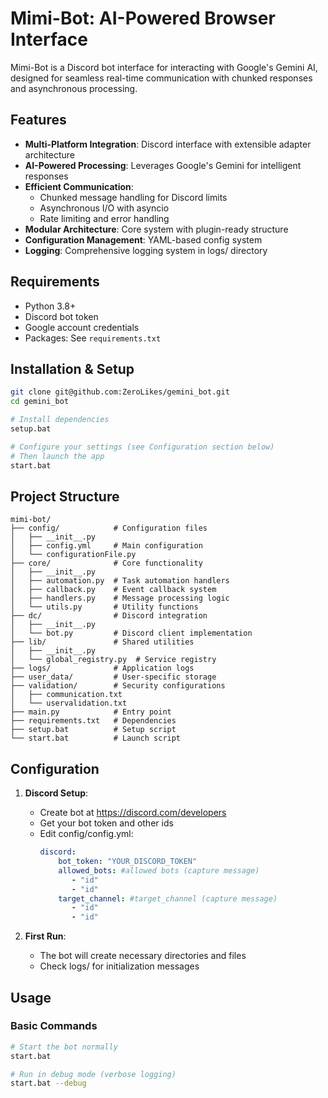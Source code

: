 # Mimi-Bot: AI-Powered Browser Interface

Mimi-Bot is a Discord bot interface for interacting with Google's Gemini AI, designed for seamless real-time communication with chunked responses and asynchronous processing.

## Features

- **Multi-Platform Integration**: Discord interface with extensible adapter architecture
- **AI-Powered Processing**: Leverages Google's Gemini for intelligent responses
- **Efficient Communication**:
  - Chunked message handling for Discord limits
  - Asynchronous I/O with asyncio
  - Rate limiting and error handling
- **Modular Architecture**: Core system with plugin-ready structure
- **Configuration Management**: YAML-based config system
- **Logging**: Comprehensive logging system in logs/ directory

## Requirements

- Python 3.8+
- Discord bot token
- Google account credentials
- Packages: See `requirements.txt`

## Installation & Setup

```bash
git clone git@github.com:ZeroLikes/gemini_bot.git
cd gemini_bot

# Install dependencies
setup.bat

# Configure your settings (see Configuration section below)
# Then launch the app
start.bat
```

## Project Structure

```
mimi-bot/
├── config/            # Configuration files
│   ├── __init__.py
│   ├── config.yml     # Main configuration
│   └── configurationFile.py
├── core/              # Core functionality
│   ├── __init__.py
│   ├── automation.py  # Task automation handlers
│   ├── callback.py    # Event callback system
│   ├── handlers.py    # Message processing logic
│   └── utils.py       # Utility functions
├── dc/                # Discord integration
│   ├── __init__.py
│   └── bot.py         # Discord client implementation
├── lib/               # Shared utilities
│   ├── __init__.py
│   └── global_registry.py  # Service registry
├── logs/              # Application logs
├── user_data/         # User-specific storage
├── validation/        # Security configurations
│   ├── communication.txt
│   └── uservalidation.txt
├── main.py            # Entry point
├── requirements.txt   # Dependencies
├── setup.bat          # Setup script
└── start.bat          # Launch script
```

## Configuration

1. **Discord Setup**:
   - Create bot at https://discord.com/developers
   - Get your bot token and other ids
   - Edit config/config.yml:
     ```yaml
     discord:
         bot_token: "YOUR_DISCORD_TOKEN"
         allowed_bots: #allowed bots (capture message)
            - "id"
            - "id"
         target_channel: #target_channel (capture message)
            - "id"
            - "id"
     ```


3. **First Run**:
   - The bot will create necessary directories and files
   - Check logs/ for initialization messages

## Usage

### Basic Commands
```bash
# Start the bot normally
start.bat

# Run in debug mode (verbose logging)
start.bat --debug
```